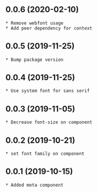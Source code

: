 ## 0.0.6 (2020-02-10)
    * Remove webfont usage
    * Add peer dependency for context   

## 0.0.5 (2019-11-25)
    * Bump package version   
    
## 0.0.4 (2019-11-25)
    * Use system font for sans serif

## 0.0.3 (2019-11-05)
    * Decrease font-size on component

## 0.0.2 (2019-10-21)
    * set font family on component

## 0.0.1 (2019-10-15)
    * Added meta component
